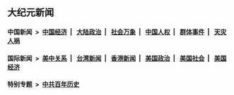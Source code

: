 ## 大纪元新闻

#### 中国新闻 &nbsp;>&nbsp; [中国经济](indexes/ncid283/README.md?03180445) &nbsp;| &nbsp; [大陆政治](indexes/ncid277/README.md?03180445) &nbsp;| &nbsp; [社会万象](indexes/ncid282/README.md?03180445) &nbsp;| &nbsp; [中国人权](indexes/ncid278/README.md?03180445) &nbsp;| &nbsp; [群体事件](indexes/ncid279/README.md?03180445) &nbsp;| &nbsp; [天灾人祸](indexes/ncid280/README.md?03180445)

#### 国际新闻 &nbsp;>&nbsp; [美中关系](indexes/nf1412576/README.md?03180445) &nbsp;| &nbsp; [台湾新闻](indexes/ncid1349361/README.md?03180445) &nbsp;| &nbsp; [香港新闻](indexes/ncid1349362/README.md?03180445) &nbsp;| &nbsp; [美国政治](indexes/ncid1078159/README.md?03180445) &nbsp;| &nbsp; [美国社会](indexes/ncid1078160/README.md?03180445) &nbsp;| &nbsp; [美国经济](indexes/ncid1078158/README.md?03180445)

#### 特别专题 &nbsp;>&nbsp; [中共百年历史](https://github.com/epoch-news/epoch-special/blob/master/README.md?03180445)  
